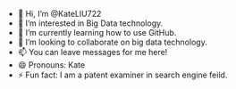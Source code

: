 - 👋 Hi, I’m @KateLIU722
- 👀 I’m interested in Big Data technology.
- 🌱 I’m currently learning how to use GitHub.
- 💞️ I’m looking to collaborate on big data technology.
- 📫 You can leave messages for me here!
- 😄 Pronouns: Kate
- ⚡ Fun fact: I am a patent examiner in search engine feild.

<!---
KateLIU722/KateLIU722 is a ✨ special ✨ repository because its `README.md` (this file) appears on your GitHub profile.
You can click the Preview link to take a look at your changes.
--->
